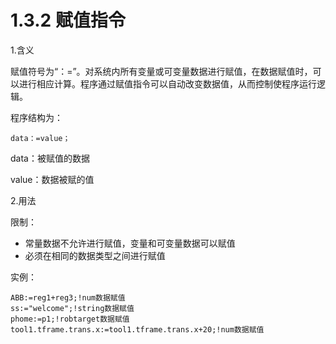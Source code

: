 # 1.3.2 赋值指令

1.含义

赋值符号为“：=”。对系统内所有变量或可变量数据进行赋值，在数据赋值时，可以进行相应计算。程序通过赋值指令可以自动改变数据值，从而控制使程序运行逻辑。

程序结构为：

`data：=value；`

data：被赋值的数据

value：数据被赋的值

2.用法

限制：

- 常量数据不允许进行赋值，变量和可变量数据可以赋值
- 必须在相同的数据类型之间进行赋值

实例：

```rapid
ABB:=reg1+reg3;!num数据赋值
ss:="welcome";!string数据赋值
phome:=p1;!robtarget数据赋值
tool1.tframe.trans.x:=tool1.tframe.trans.x+20;!num数据赋值
```

